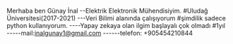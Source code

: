 Merhaba ben Günay İnal
--Elektrik Elektronik Mühendisiyim. #Uludağ Üniversitesi(2017-2021)
---Veri Bilimi alanında çalışıyorum #şimdilik sadece python kullanıyorum.
----Yapay zekaya olan ilgim başlayalı çok olmadı #1yıl 
-----mail:inalgunay1@gmail.com
------telefon: +905454210844


